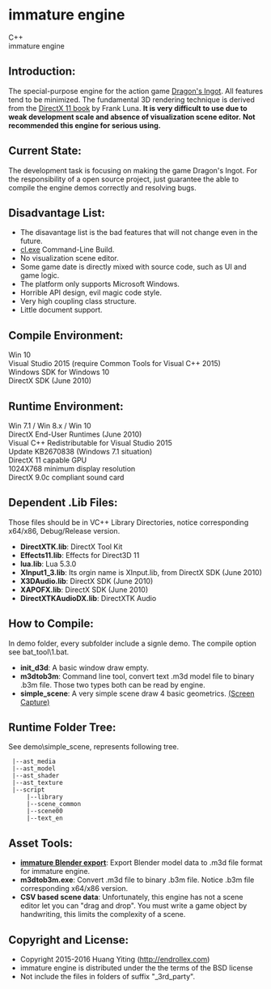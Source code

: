 immature engine
===============
C++  
immature engine  

Introduction:
-------------
The special-purpose engine for the action game [Dragon's Ingot](http://dragonsingot.com/). All features tend to be minimized. 
The fundamental 3D rendering technique is derived from 
the [DirectX 11 book](http://www.amazon.com/dp/1936420228/) by Frank Luna.
**It is very difficult to use due to weak development scale and absence of visualization scene editor.**
**Not recommended this engine for serious using.**

Current State:
---------------
The development task is focusing on making the game Dragon's Ingot.
For the responsibility of a open source project, just guarantee the able to compile the engine demos correctly and resolving bugs.

Disadvantage List:
------------------
* The disavantage list is the bad features that will not change even in the future.
* [cl.exe](https://msdn.microsoft.com/en-us/library/9s7c9wdw.aspx) Command-Line Build.
* No visualization scene editor.
* Some game date is directly mixed with source code, such as UI and game logic.
* The platform only supports Microsoft Windows. 
* Horrible API design, evil magic code style.
* Very high coupling class structure.
* Little document support.

Compile Environment:
--------------------
Win 10  
Visual Studio 2015 (require Common Tools for Visual C++ 2015)  
Windows SDK for Windows 10  
DirectX SDK (June 2010)  

Runtime Environment:
--------------------
Win 7.1 / Win 8.x / Win 10  
DirectX End-User Runtimes (June 2010)  
Visual C++ Redistributable for Visual Studio 2015  
Update KB2670838 (Windows 7.1 situation)  
DirectX 11 capable GPU  
1024X768 minimum display resolution  
DirectX 9.0c compliant sound card  

Dependent .Lib Files:
---------------------
Those files should be in VC++ Library Directories, 
notice corresponding x64/x86, Debug/Release version.
* **DirectXTK.lib**: DirectX Tool Kit
* **Effects11.lib**: Effects for Direct3D 11
* **lua.lib**: Lua 5.3.0
* **XInput1_3.lib**: Its orgin name is XInput.lib, from DirectX SDK (June 2010)
* **X3DAudio.lib**: DirectX SDK (June 2010)
* **XAPOFX.lib**: DirectX SDK (June 2010)
* **DirectXTKAudioDX.lib**: DirectXTK Audio

How to Compile:
---------------
In demo folder, every subfolder include a signle demo.
The compile option see bat_tool\1.bat.
* **init_d3d**: A basic window draw empty.
* **m3dtob3m**: Command line tool, convert text .m3d model file to binary .b3m file. 
Those two types both can be read by engine.
* **simple_scene**: A very simple scene draw 4 basic geometrics. 
[(Screen Capture)](https://github.com/endrollex/imm_engine/tree/master/demo/simple_scene/simple_scene.png)

Runtime Folder Tree:
--------------------
See demo\simple_scene\, represents following tree.

	 |--ast_media
	 |--ast_model
	 |--ast_shader
	 |--ast_texture
	 |--script
         |--library
	     |--scene_common
	     |--scene00
	     |--text_en


Asset Tools:
------------
* **[immature Blender export](https://github.com/endrollex/imm_blender_export)**: 
Export Blender model data to .m3d file format for immature engine.
* **m3dtob3m.exe**: 
Convert .m3d file to binary .b3m file. 
Notice .b3m file corresponding x64/x86 version.
* **CSV based scene data**: 
Unfortunately, this engine has not a scene editor let you can "drag and drop".
You must write a game object by handwriting, this limits the complexity of a scene.

Copyright and License:
----------------------
* Copyright 2015-2016 Huang Yiting (http://endrollex.com)
* immature engine is distributed under the the terms of the BSD license
* Not include the files in folders of suffix "_3rd_party".
